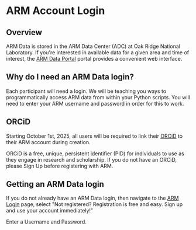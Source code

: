 # ARM Account Login

## Overview

ARM Data is stored in the ARM Data Center (ADC) at Oak Ridge National Laboratory. If you're interested in available data for a given area and time of interest, the [ARM Data Portal](https://adc.arm.gov/) portal provides a convenient web interface.

## Why do I need an ARM Data login?

Each participant will need a login. We will be teaching you ways to programmatically access ARM data from within your Python scripts. You will need to enter your ARM username and password in order for this to work.

## ORCiD

Starting October 1st, 2025, all users will be required to link their [ORCiD](https://orcid.org/) to their ARM account during creation. 

ORCiD is a free, unique, persistent identifier (PID) for individuals to use as they engage in research and scholarship. If you do not have an ORCiD, please Sign Up before registering with ARM. 

## Getting an ARM Data login

If you do not already have an ARM Data login, then navigate to the [ARM Login](https://adc.arm.gov/armuserreg/) page, select
"Not registered? Registration is free and easy. Sign up and use your account immediately!"

Enter a Username and Password.
